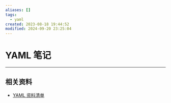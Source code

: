 ```yaml
---
aliases: []
tags:
  - yaml
created: 2023-08-18 19:44:52
modified: 2024-09-20 23:25:04
---
```

# YAML 笔记

---

## 相关资料

* [YAML 资料清单](YAML_Material.md)